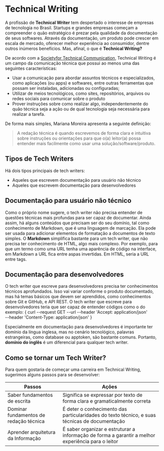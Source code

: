 # Technical Writing 

A profissão de **Technical Writer** tem despertado o interesse de empresas de tecnologia no Brasil. Startups e grandes empresas começam a compreender o quão estratégico é prezar pela qualidade da documentação de seus softwares. Através da documentação, um produto pode crescer em escala de mercado, oferecer melhor experiência ao consumidor, dentre outros inúmeros benefícios. Mas, afinal, o que é **Technical Writing?** 

De acordo com a [Societyfor Technical Communication](https://www.stc.org/about-stc/defining-technical-communication/), Technical Writing é um campo da comunicação técnica que possui ao menos uma das seguintes características: 
- Usar a comunicação para abordar assuntos técnicos e especializados, como aplicações (ou apps) e softwares, entre outras ferramentas que possam ser instaladas, adicionadas ou configuradas; 
- Utilizar de meios tecnológicos, como sites, repositórios, arquivos ou redes sociais para comunicar sobre o produto 
- Prover instruções sobre como realizar algo, independentemente do quão técnica seja a ação ou de qual tecnologia seja necessária para realizar a tarefa. 

De forma mais simples, Mariana Moreira apresenta a seguinte definição: 
> A redação técnica é quando escrevemos de forma clara e intuitiva sobre instruções ou orientações para que o(a) leitor(a) possa entender mais facilmente como usar uma solução/software/produto. 

## Tipos de Tech Writers 
Há dois tipos principais de tech writers: 
- Aqueles que escrevem documentação para usuário não técnico
- Aqueles que escrevem documentação para desenvolvedores 

## Documentação para usuário não técnico 
Como o próprio nome sugere, o tech writer não precisa entender de questões técnicas mais profundas para ser capaz de documentar. Ainda assim, há alguns conteúdos que precisam ser do seu domínio, tal como conhecimento de Markdown, que é uma linguagem de marcação. Ela pode ser usada para adicionar elementos de formatação a documentos de texto simples. O **Markdown** simplifica bastante para um tech writer, que não precisa ter conhecimento de HTML, algo mais complexo. Por exemplo, para que um termo como uma URL tenha uma aparência de código na interface, em Markdown a URL fica entre aspas invertidas. Em HTML, seria a URL entre tags. 
## Documentação para desenvolvedores 
O tech writer que escreve para desenvolvedores precisa ter conhecimentos técnicos aprofundados. Isso vai variar conforme o produto documentado, mas há temas básicos que devem ser aprendidos, como conhecimentos sobre Git e GitHub, e API REST. O tech writer que escreve para desenvolvedores teria que ser capaz de entender códigos como o do exemplo:
{
   curl --request GET \--url 
     --header 'Accept: application/json' \
     --header 'Content-Type: application/json'
}

Especialmente em documentação para desenvolvedores é importante ter domínio da língua inglesa, mas no cenário tecnológico, palavras estrangeiras, como database ou apptoken, são bastante comuns. Portanto, **domínio do inglês** é um diferencial para qualquer tech writer. 
## Como se tornar um Tech Writer?
Para quem gostaria de começar uma carreira em Technical Writing, sugerimos alguns passos para se desenvolver:

| Passos | Ações|
| ------ | ------ |
| Saber fundamentos de escrita | Significa se expressar por texto de forma clara e gramaticalmente correta |
| Dominar fundamentos de redação técnica | É deter o conhecimento das particularidades do texto técnico, e suas técnicas de documentação |
|Aprender arquitetura da Informação | É saber organizar e estruturar a informação de forma a garantir a melhor experiência para o leitor|






